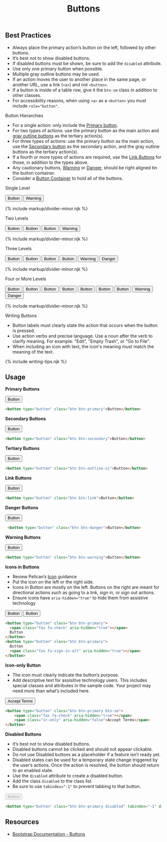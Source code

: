 ﻿---
title: Buttons
summary: Buttons are interactive elements that trigger actions.
tags: components, buttons
layout: guide
eleventyNavigation:
  key: Buttons
  parent: Components
  order: 60
  excerpt: Buttons are interactive elements that trigger actions.
  img: /img/illustrations/illus-buttons.svg
---

## Best Practices

- Always place the primary action’s button on the left, followed by other buttons.
- It’s best not to show disabled buttons.
- If disabled buttons must be shown, be sure to add the `disabled` attribute.
- Use only one primary button when possible.
- Multiple gray outline buttons may be used.
- If an action moves the user to another place in the same page, or another URL, use a link (`<a>`) and not `<button>`.
- If a button is inside of a table row, give it the `btn-sm` class in addition to other classes.
- For accessibility reasons, when using `<a>` as a `<button>` you must include `role="button"`.

<p class="fw-bold mt-4">Button Hierarchies</p>

- For a single action: only include the [Primary button](/components/buttons/#primary-buttons).
- For two types of actions: use the primary button as the main action and [gray outline buttons](/components/buttons/#tertiary-buttons) as the tertiary action(s).
- For three types of actions:  use the primary button as the main action, use the [Secondary button](/components/buttons/#secondary-buttons) as the secondary action, and the gray outline buttons as the tertiary action(s).
- If a fourth or more types of actions are required, use the [Link Buttons](/components/buttons/#link-buttons) for those, in addition to the types above.
- Any cautionary buttons, [Warning](/components/buttons/#warning-buttons) or [Danger](/components/buttons/#danger-buttons), should be right aligned tin the button container.
- Consider a [Button Container](/components/button-container/) to hold all of the buttons.

<p class="fw-bold mt-4">Single Level</p>

<div class="d-grid gap-2 d-md-flex">
<button type="button" class="btn btn-primary">Button</button>
<button type="button" class="btn btn-warning ms-md-auto">Warning</button>
</div>

{% include markup/divider-minor.njk %}

<p class="fw-bold mt-4">Two Levels</p>

<div class="d-grid gap-2 d-md-flex">
<button type="button" class="btn btn-primary">Button</button>
<button type="button" class="btn btn-outline-ui">Button</button>
<button type="button" class="btn btn-outline-ui">Button</button>
<button type="button" class="btn btn-warning ms-md-auto">Warning</button>
</div>

{% include markup/divider-minor.njk %}

<p class="fw-bold mt-4">Three Levels</p>

<div class="d-grid gap-2 d-md-flex">
<button type="button" class="btn btn-primary">Button</button>
<button type="button" class="btn btn-secondary">Button</button>
<button type="button" class="btn btn-outline-ui">Button</button>
<button type="button" class="btn btn-outline-ui">Button</button>
<button type="button" class="btn btn-warning ms-md-auto">Warning</button>
<button type="button" class="btn btn-danger ">Danger</button>
</div>

{% include markup/divider-minor.njk %}

<p class="fw-bold mt-4">Four or More Levels</p>

<div class="d-grid gap-2 d-md-flex">
<button type="button" class="btn btn-primary">Button</button>
<button type="button" class="btn btn-secondary">Button</button>
<button type="button" class="btn btn-outline-ui">Button</button>
<button type="button" class="btn btn-outline-ui">Button</button>
<button type="button" class="btn btn-link">Button</button>
<button type="button" class="btn btn-link">Button</button>
<button type="button" class="btn btn-link">Button</button>
<button type="button" class="btn btn-warning ms-md-auto">Warning</button>
<button type="button" class="btn btn-danger ">Danger</button>
</div>

{% include markup/divider-minor.njk %}

<p class="fw-bold mt-4">Writing Buttons</p>

- Button labels must clearly state the action that occurs when the button is pressed.
- Use action verbs and precise language. Use a noun after the verb to clarify meaning. For example: "Edit", "Empty Trash", or "Go to File".
- When including an icon with text, the icon's meaning must match the meaning of the text.

{% include writing-tips.njk %}

## Usage

**Primary Buttons**

<button type="button" class="btn btn-primary">Button</button>

```html
<button type="button" class="btn btn-primary">Button</button>
```

**Secondary Buttons**

<button type="button" class="btn btn-secondary">Button</button>

```html
<button type="button" class="btn btn-secondary">Button</button>
```

**Tertiary Buttons**

<button type="button" class="btn btn-outline-ui">Button</button>

```html
<button type="button" class="btn btn-outline-ui">Button</button>
```

**Link Buttons**

 <button type="button" class="btn btn-link">Button</button>

```html
<button type="button" class="btn btn-link">Button</button>
```

**Danger Buttons**

<button type="button" class="btn btn-danger">Button</button>

```html
 <button type="button" class="btn btn-danger">Button</button>
```

**Warning Buttons**

<button type="button" class="btn btn-warning">Button</button>

```html
<button type="button" class="btn btn-warning">Button</button>
```

**Icons in Buttons**

- Review Pelican’s [Icon](/foundation/icons/) guidance
- Put the icon on the left or the right side.
- Icons in Button are mostly on the left. Buttons on the right are meant for directional actions such as going to a link, sign in, or sign out actions.
- Ensure icons have `aria-hidden="true"` to hide them from assistive technology

<button type="button" class="btn btn-primary">
  <span class="fas fa-check" aria-hidden="true"></span> 
  Button
</button>
<button type="button" class="btn btn-primary">
  Button
  <span class="fas fa-sign-in-alt" aria-hidden="true"></span> 
</button>

```html
<button type="button" class="btn btn-primary">
  <span class="fas fa-check" aria-hidden="true"></span> 
  Button
</button>
<button type="button" class="btn btn-primary">
  Button
  <span class="fas fa-sign-in-alt" aria-hidden="true"></span> 
</button>
```


**Icon-only Button**

- The icon must clearly indicate the button’s purpose.
- Add descriptive text for assisitive technology users. This includes special classes and attributes in the sample code. Your project may need more than what’s included here.

<button type="button" class="btn btn-outline-ui">
    <span class="fas fa-check" aria-hidden="true"></span>
    <span class="sr-only" aria-hidden="false">Accept Terms</span>
</button>

```html
<button type="button" class="btn btn-primary btn-sm">
    <span class="fas fa-check" aria-hidden="true"></span>
    <span class="sr-only" aria-hidden="false">Accept Terms</span>
</button>
```

**Disabled Buttons**

- It’s best not to show disabled buttons.
- Disabled buttons cannot be clicked and should not appear clickable.
- Do not use Disabled buttons as a placeholder if a feature isn’t ready yet.
- Disabled states can be used for a temporary state change triggered by the user’s actions. Once the action is resolved, the button should return to an enabled state.
- Use the `disabled` attribute to create a disabled button.
- Add the class `disabled` to the class list.
- Be sure to use `tabindex="-1"` to prevent tabbing to that button.

<button type="button" class="btn btn-primary disabled" tabindex="-1" disabled>Button</button>

```html
<button type="button" class="btn btn-primary disabled" tabindex="-1" disabled>Button</button>
```

## Resources

- <a href="https://getbootstrap.com/docs/5.1/components/buttons/" target="_blank">Bootstrap Documentation - Buttons</a>
